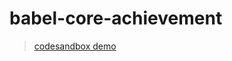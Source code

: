 # babel-core-achievement
> [codesandbox demo](https://codesandbox.io/s/babel-core-achievement-forked-jp3jn)
